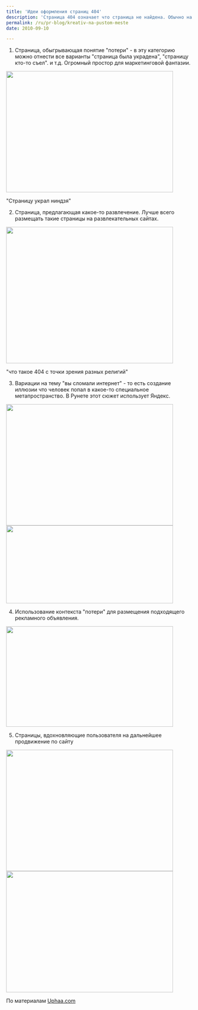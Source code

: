 ```yaml
---
title: 'Идеи оформления страниц 404'
description: 'Страница 404 означает что страница не найдена. Обычно на этом месте пользователь видит стандартную надпись, но на многих сайтах эти страницы начали оформлять так, чтобы пользователь нашел и там какую-то информацию.'
permalink: /ru/pr-blog/kreativ-na-pustom-meste
date: 2010-09-10

---
```


1. Страница, обыгрывающая понятие "потери" - в эту категорию можно отнести все варианты "страница была украдена", "страницу кто-то съел". и т.д. Огромный простор для маркетинговой фантазии.

<img src="{{ site.assets }}/upload/fun_with404_errors_28_uphaa_com.jpg" alt="" class="post__img" width="450" height="327">

"Страницу украл ниндзя"

2. Страница, предлагающая какое-то развлечение. Лучше всего размещать такие страницы на развлекательных сайтах.

<img src="{{ site.assets }}/upload/fun_with404_errors_42_uphaa.jpg" alt="" class="post__img" width="450" height="368">

"что такое 404 с точки зрения разных религий"

3. Вариации на тему "вы сломали интернет" - то есть создание иллюзии что человек попал в какое-то специальное метапространство. В Рунете этот сюжет использует Яндекс.

<img src="{{ site.assets }}/upload/fun_with404_errors_35_uphaa_com.jpg" alt="" class="post__img" width="450" height="327">

<img src="{{ site.assets }}/upload/fun_with404_errors_15_uphaa_com.jpg" alt="" class="post__img" width="450" height="210">

4. Использование контекста "потери" для размещения подходящего рекламного объявления.

<img src="{{ site.assets }}/upload/fun_with404_errors_109_uphaa_com.jpg" alt="" class="post__img" width="450" height="271">

5. Страницы, вдохновляющие пользователя на дальнейшее продвижение по сайту

 <img src="{{ site.assets }}/upload/fun_with404_errors_16_uphaa_com.jpg" alt="" class="post__img" width="450" height="327">

<img src="{{ site.assets }}/upload/fun_with404_errors_27_uphaa_com.jpg" alt="" class="post__img" width="450" height="327">

По материалам <a href="https://www.uphaa.com/blog/index.php/funny-404-error/">Uphaa.com</a>

